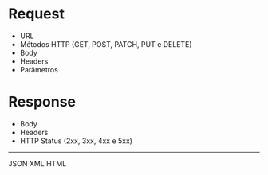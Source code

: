 # Request
  - URL
  - Métodos HTTP (GET, POST, PATCH, PUT e DELETE)
  - Body
  - Headers
  - Parâmetros

# Response
  - Body
  - Headers
  - HTTP Status (2xx, 3xx, 4xx e 5xx)

---

JSON
XML
HTML